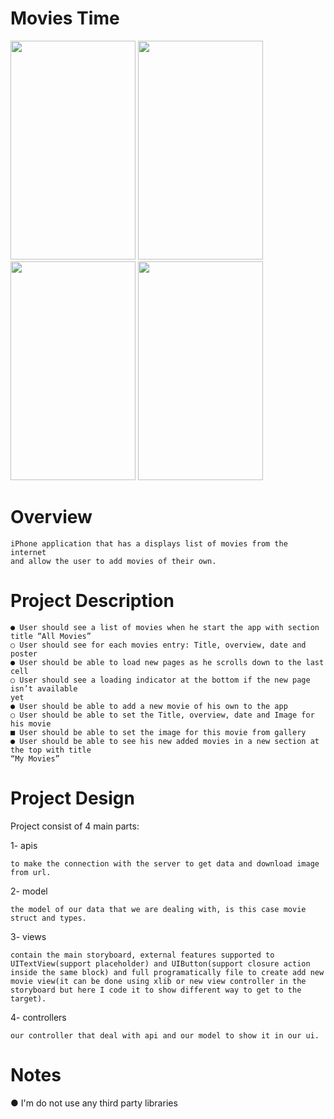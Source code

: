 # Movies Time
<p float="left">
<img src="https://user-images.githubusercontent.com/19923951/53302215-d1d82800-3864-11e9-87d4-068f6f8d3497.png" height="350" width="200"/>
<img src="https://user-images.githubusercontent.com/19923951/53302217-e6b4bb80-3864-11e9-9312-08d48ff5acf3.png" height="350" width="200"/>
<img src="https://user-images.githubusercontent.com/19923951/53302230-03e98a00-3865-11e9-8e63-561339724042.png" height="350" width="200"/>
<img src="https://user-images.githubusercontent.com/19923951/53302726-0bf7f880-386a-11e9-9920-92d19bfe97ee.png" height="350" width="200"/>
</p>

Overview
=======
    iPhone application that has a displays list of movies from the internet
    and allow the user to add movies of their own.
    
Project Description
===============
    ● User should see a list of movies when he start the app with section title “All Movies”
    ○ User should see for each movies entry: Title, overview, date and poster
    ● User should be able to load new pages as he scrolls down to the last cell
    ○ User should see a loading indicator at the bottom if the new page isn’t available
    yet
    ● User should be able to add a new movie of his own to the app
    ○ User should be able to set the Title, overview, date and Image for his movie
    ■ User should be able to set the image for this movie from gallery
    ● User should be able to see his new added movies in a new section at the top with title
    “My Movies”

Project Design
============
Project consist of 4 main parts:

1- apis

    to make the connection with the server to get data and download image from url.
2- model

    the model of our data that we are dealing with, is this case movie struct and types.
3- views

    contain the main storyboard, external features supported to UITextView(support placeholder) and UIButton(support closure action inside the same block) and full programatically file to create add new movie view(it can be done using xlib or new view controller in the storyboard but here I code it to show different way to get to the target).
4- controllers

    our controller that deal with api and our model to show it in our ui.

Notes
=====
● I'm do not use any third party libraries
